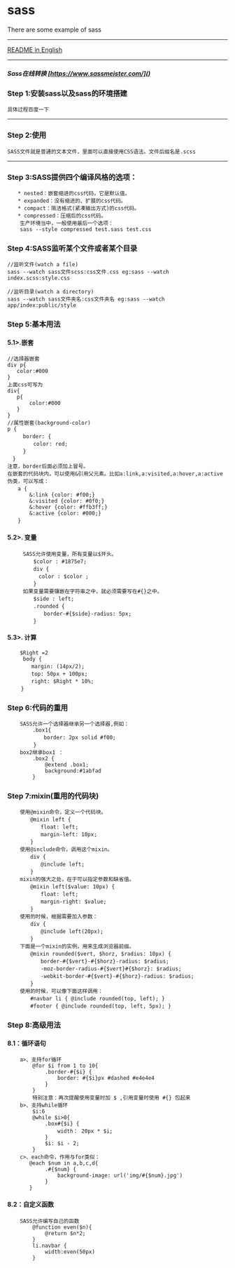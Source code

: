 # sass
There are some example of sass
***
[README in English]() 
***
##### Sass在线转换 [https://www.sassmeister.com/]()
### Step 1:安装sass以及sass的环境搭建
    具体过程百度一下
***
### Step 2:使用
    SASS文件就是普通的文本文件，里面可以直接使用CSS语法。文件后缀名是.scss
***    
### Step 3:SASS提供四个编译风格的选项：
    　　* nested：嵌套缩进的css代码，它是默认值。
    　　* expanded：没有缩进的、扩展的css代码。
    　　* compact：简洁格式(紧凑输出方式)的css代码。
    　　* compressed：压缩后的css代码。
        生产环境当中，一般使用最后一个选项：
        sass --style compressed test.sass test.css
### Step 4:SASS监听某个文件或者某个目录  
```
//监听文件(watch a file)
sass --watch sass文件scss:css文件.css eg:sass --watch index.scss:style.css

//监听目录(watch a directory)
sass --watch sass文件夹名:css文件夹名 eg:sass --watch app/index:public/style
```
 ### Step 5:基本用法  
   #### 5.1>.嵌套
 ```
 //选择器嵌套
 div p{
    color:#000
 }
 上面css可写为
 div{
    p{
        color:#000
    }    
 }
 //属性嵌套(background-color)
 p {
 　　　border: {
 　　　　　color: red;
 　　　}
 　}
 注意，border后面必须加上冒号。
 在嵌套的代码块内，可以使用&引用父元素。比如a:link,a:visited,a:hover,a:active伪类，可以写成：
 　　a {
        &:link {color: #f00;}
        &:visited {color: #0f0;}
        &:hover {color: #ffb3ff;}
        &:active {color: #000;}
 　　}
 ```
 #### 5.2>. 变量
         SASS允许使用变量，所有变量以$开头。
         　　$color : #1875e7;　
         　　div {
         　　　color : $color ;
         　　}
         如果变量需要镶嵌在字符串之中，就必须需要写在#{}之中。
         　　$side : left;
         　　.rounded {
         　　　　border-#{$side}-radius: 5px;
         　　}
#### 5.3>. 计算
        $Right =2
         body {
     　　　　margin: (14px/2);
     　　　　top: 50px + 100px;
     　　　　right: $Right * 10%;
     　　}
### Step 6:代码的重用
        SASS允许一个选择器继承另一个选择器,例如：
            .box1{
         　　　　border: 2px solid #f00;
         　　}
        box2继承box1 ：
            .box2 {
                @extend .box1;
                background:#1abfad
            }
### Step 7:mixin(重用的代码块)
        使用@mixin命令，定义一个代码块。
        　　@mixin left {
        　　　　float: left;
        　　　　margin-left: 10px;
        　　}
        使用@include命令，调用这个mixin。
        　　div {
        　　　　@include left;
        　　}
        mixin的强大之处，在于可以指定参数和缺省值。
        　　@mixin left($value: 10px) {
        　　　　float: left;
        　　　　margin-right: $value;
        　　}
        使用的时候，根据需要加入参数：
        　　div {
        　　　　@include left(20px);
        　　}
        下面是一个mixin的实例，用来生成浏览器前缀。
        　　@mixin rounded($vert, $horz, $radius: 10px) {
        　　　　border-#{$vert}-#{$horz}-radius: $radius;
        　　　　-moz-border-radius-#{$vert}#{$horz}: $radius;
        　　　　-webkit-border-#{$vert}-#{$horz}-radius: $radius;
        　　}
        使用的时候，可以像下面这样调用：
        　　#navbar li { @include rounded(top, left); }
        　　#footer { @include rounded(top, left, 5px); }
### Step 8:高级用法
#### 8.1：循环语句
        a>、支持for循环
            @for $i from 1 to 10{
                .border-#{$i} {
                    border: #{$i}px #dashed #e4e4e4
                }   
            }
            特别注意：再次提醒使用变量时加 $ ,引用变量时使用 #{} 包起来
        b>、支持while循环
            $i:6
            @while $i>0{
                .box#{$i} {
                    width： 20px * $i;
                }
                $i: $i - 2;
            }
        c>、each命令，作用与for类似：
           @each $num in a,b,c,d{
                .#{$num} {
                    background-image: url('img/#{$num}.jpg')
                }
           } 
#### 8.2：自定义函数
        SASS允许编写自己的函数
            @function even($n){
                @return $n*2;
            }
            li.navbar {
                width:even(50px) 
            }
       